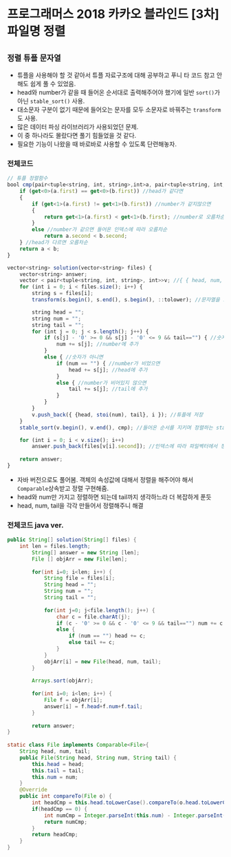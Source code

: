 # 프로그래머스 2018 카카오 블라인드 [3차] 파일명 정렬
`정렬` `튜플` `문자열`
---
- 튜플을 사용해야 할 것 같아서 튜플 자료구조에 대해 공부하고 푸니 타 코드 참고 안해도 쉽게 풀 수 있었음.
- head와 number가 같을 때 들어온 순서대로 출력해주어야 했기에 일반 `sort()`가 아닌 `stable_sort()` 사용.
- 대소문자 구분이 없기 때문에 들어오는 문자를 모두 소문자로 바꿔주는 `transform`도 사용.
- 많은 데이터 파싱 라이브러리가 사용되었던 문제.
- 이 중 하나라도 몰랐다면 풀기 힘들었을 것 같다.
- 필요한 기능이 나왔을 때 바로바로 사용할 수 있도록 단련해놓자.

### 전체코드
```jsx
// 튜플 정렬함수
bool cmp(pair<tuple<string, int, string>,int>a, pair<tuple<string, int, string>,int>b) {
	if (get<0>(a.first) == get<0>(b.first)) //head가 같다면
	{
		if (get<1>(a.first) != get<1>(b.first)) //number가 같지않으면
		{
			return get<1>(a.first) < get<1>(b.first); //number로 오름차순
		}
		else //number가 같으면 들어온 인덱스에 따라 오름차순
			return a.second < b.second;
	} //head가 다르면 오름차순
	return a < b;
}

vector<string> solution(vector<string> files) {
	vector<string> answer;
	vector < pair<tuple<string, int, string>, int>>v; //{ { head, num, tail }, idx}
	for (int i = 0; i < files.size(); i++) {
		string s = files[i];
		transform(s.begin(), s.end(), s.begin(), ::tolower); //문자열을 모두 소문자화

		string head = "";
		string num = "";
		string tail = "";
		for (int j = 0; j < s.length(); j++) {
			if (s[j] - '0' >= 0 && s[j] - '0' <= 9 && tail=="") { //숫자이고 tail이 비었으면
				num += s[j]; //number에 추가
			}
			else { //숫자가 아니면
				if (num == "") { //number가 비었으면
					head += s[j]; //head에 추가
				}
				else { //number가 비어있지 않으면
					tail += s[j]; //tail에 추가
				}
			}
		}
		v.push_back({ {head, stoi(num), tail}, i }); //튜플에 저장
	}
	stable_sort(v.begin(), v.end(), cmp); //들어온 순서를 지키며 정렬하는 stable_sort

	for (int i = 0; i < v.size(); i++)
		answer.push_back(files[v[i].second]); //인덱스에 따라 파일벡터에서 정답으로 넣음.
	
	return answer;
}
```

- 자바 버전으로도 풀어봄. 객체의 속성값에 대해서 정렬을 해주어야 해서 `Comparable`상속받고 정렬 구현해줌.
- head와 num만 가지고 정렬하면 되는데 tail까지 생각하느라 더 복잡하게 푼듯
- head, num, tail을 각각 만들어서 정렬해주니 해결
### 전체코드 java ver.
```java
public String[] solution(String[] files) {
	int len = files.length;
        String[] answer = new String [len];
        File [] objArr = new File[len];
        
        for(int i=0; i<len; i++) {
        	String file = files[i];
        	String head = "";
        	String num = "";
        	String tail = "";
        	
        	for(int j=0; j<file.length(); j++) {
        		char c = file.charAt(j);
        		if (c - '0' >= 0 && c - '0' <= 9 && tail=="") num += c;
    			else {
    				if (num == "") head += c;
    				else tail += c;
    			}
        	}
        	objArr[i] = new File(head, num, tail);
        }
        
        Arrays.sort(objArr);
        
        for(int i=0; i<len; i++) {
        	File f = objArr[i];
        	answer[i] = f.head+f.num+f.tail;
        }
        
        return answer;
}
	
static class File implements Comparable<File>{
	String head, num, tail;
	public File(String head, String num, String tail) {
		this.head = head;
		this.tail = tail;
		this.num = num;
	}
	@Override
	public int compareTo(File o) {
		int headCmp = this.head.toLowerCase().compareTo(o.head.toLowerCase());
		if(headCmp == 0) {
			int numCmp = Integer.parseInt(this.num) - Integer.parseInt(o.num);
			return numCmp;
		}
		return headCmp;
	}
}
```
